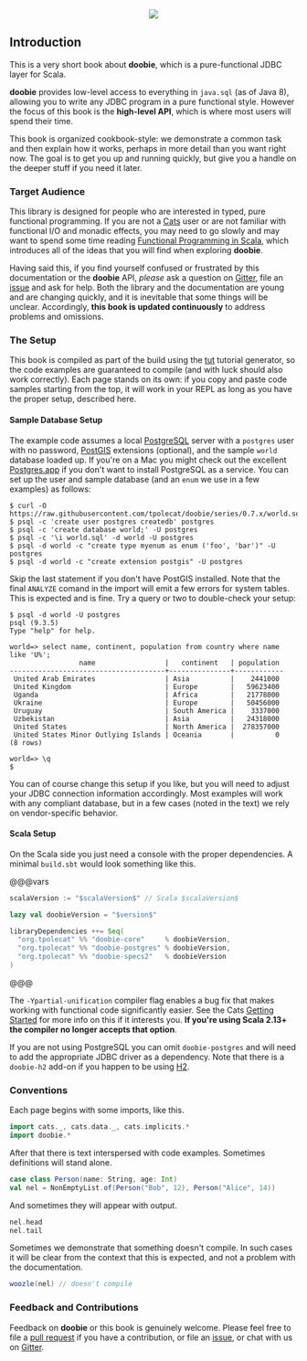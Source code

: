 
<div style="margin-bottom: 20px; text-align: center"><img src="../img/yeah.png"/></div>

## Introduction

This is a very short book about **doobie**, which is a pure-functional JDBC layer for Scala.

**doobie** provides low-level access to everything in `java.sql` (as of Java 8), allowing you to write any JDBC program in a pure functional style. However the focus of this book is the **high-level API**, which is where most users will spend their time.

This book is organized cookbook-style: we demonstrate a common task and then explain how it works, perhaps in more detail than you want right now. The goal is to get you up and running quickly, but give you a handle on the deeper stuff if you need it later.


### Target Audience

This library is designed for people who are interested in typed, pure functional programming. If you are not a [Cats](https://github.com/typelevel/cats) user or are not familiar with functional I/O and monadic effects, you may need to go slowly and may want to spend some time reading [Functional Programming in Scala](http://manning.com/bjarnason/), which introduces all of the ideas that you will find when exploring **doobie**.

Having said this, if you find yourself confused or frustrated by this documentation or the **doobie** API, *please* ask a question on [Gitter](https://gitter.im/tpolecat/doobie), file an [issue](https://github.com/tpolecat/doobie/issues) and ask for help. Both the library and the documentation are young and are changing quickly, and it is inevitable that some things will be unclear. Accordingly, **this book is updated continuously** to address problems and omissions.

### The Setup

This book is compiled as part of the build using the [tut](https://github.com/tpolecat/tut) tutorial generator, so the code examples are guaranteed to compile (and with luck should also work correctly). Each page stands on its own: if you copy and paste code samples starting from the top, it will work in your REPL as long as you have the proper setup, described here.

#### Sample Database Setup

The example code assumes a local [PostgreSQL](http://www.postgresql.org/) server with a `postgres` user with no password, [PostGIS](http://postgis.net/) extensions (optional), and the sample `world` database loaded up. If you're on a Mac you might check out the excellent [Postgres.app](http://postgresapp.com/) if you don't want to install PostgreSQL as a service. You can set up the user and sample database (and an `enum` we use in a few examples) as follows:

```
$ curl -O https://raw.githubusercontent.com/tpolecat/doobie/series/0.7.x/world.sql
$ psql -c 'create user postgres createdb' postgres
$ psql -c 'create database world;' -U postgres
$ psql -c '\i world.sql' -d world -U postgres
$ psql -d world -c "create type myenum as enum ('foo', 'bar')" -U postgres
$ psql -d world -c "create extension postgis" -U postgres
```

Skip the last statement if you don't have PostGIS installed. Note that the final `ANALYZE` comand in the import will emit a few errors for system tables. This is expected and is fine. Try a query or two to double-check your setup:

```
$ psql -d world -U postgres
psql (9.3.5)
Type "help" for help.

world=> select name, continent, population from country where name like 'U%';
                 name                 |   continent   | population
--------------------------------------+---------------+------------
 United Arab Emirates                 | Asia          |    2441000
 United Kingdom                       | Europe        |   59623400
 Uganda                               | Africa        |   21778000
 Ukraine                              | Europe        |   50456000
 Uruguay                              | South America |    3337000
 Uzbekistan                           | Asia          |   24318000
 United States                        | North America |  278357000
 United States Minor Outlying Islands | Oceania       |          0
(8 rows)

world=> \q
$
```

You can of course change this setup if you like, but you will need to adjust your JDBC connection information accordingly. Most examples will work with any compliant database, but in a few cases (noted in the text) we rely on vendor-specific behavior.

#### Scala Setup

On the Scala side you just need a console with the proper dependencies. A minimal `build.sbt` would look something like this.

@@@vars
```scala
scalaVersion := "$scalaVersion$" // Scala $scalaVersion$

lazy val doobieVersion = "$version$"

libraryDependencies ++= Seq(
  "org.tpolecat" %% "doobie-core"     % doobieVersion,
  "org.tpolecat" %% "doobie-postgres" % doobieVersion,
  "org.tpolecat" %% "doobie-specs2"   % doobieVersion
)
```
@@@

The `-Ypartial-unification` compiler flag enables a bug fix that makes working with functional code significantly easier. See the Cats [Getting Started](https://github.com/typelevel/cats#getting-started) for more info on this if it interests you. **If you're using Scala 2.13+ the compiler no longer accepts that option**.

If you are not using PostgreSQL you can omit `doobie-postgres` and will need to add the appropriate JDBC driver as a dependency. Note that there is a `doobie-h2` add-on if you happen to be using [H2](http://www.h2database.com/).

### Conventions

Each page begins with some imports, like this.

```scala mdoc:silent
import cats._, cats.data._, cats.implicits.*
import doobie.*
```

After that there is text interspersed with code examples. Sometimes definitions will stand alone.

```scala mdoc:silent
case class Person(name: String, age: Int)
val nel = NonEmptyList.of(Person("Bob", 12), Person("Alice", 14))
```

And sometimes they will appear with output.

```scala mdoc
nel.head
nel.tail
```
Sometimes we demonstrate that something doesn't compile. In such cases it will be clear from the context that this is expected, and not a problem with the documentation.

```scala mdoc:fail
woozle(nel) // doesn't compile
```

### Feedback and Contributions

Feedback on **doobie** or this book is genuinely welcome. Please feel free to file a [pull request](https://github.com/tpolecat/doobie) if you have a contribution, or file an [issue](https://github.com/tpolecat/doobie/issues), or chat with us on [Gitter](https://gitter.im/tpolecat/doobie).
